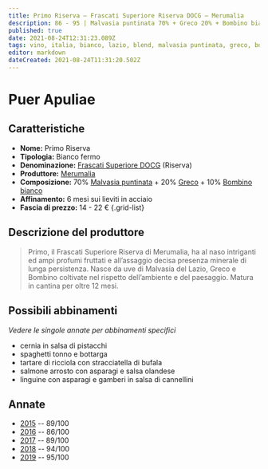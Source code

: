 ```yaml
---
title: Primo Riserva – Frascati Superiore Riserva DOCG – Merumalia
description: 86 - 95 | Malvasia puntinata 70% + Greco 20% + Bombino bianco 10%| Lazio (IT)
published: true
date: 2021-08-24T12:31:23.089Z
tags: vino, italia, bianco, lazio, blend, malvasia puntinata, greco, bombino bianco, cernia in salsa di pistacchi, spaghetti tonno e bottarga, tartare di ricciola con stracciatella di bufala, salmone arrosto con asparagi e salsa olandese, linguine con asparagi e gamberi in salsa di cannellini
editor: markdown
dateCreated: 2021-08-24T11:31:20.502Z
---
```


# Puer Apuliae

## Caratteristiche
- **Nome:** Primo Riserva
- **Tipologia:** Bianco fermo
- **Denominazione:** [Frascati Superiore DOCG](/denominazioni/Italia/Lazio/DOCG/Frascati-Superiore) (Riserva)
- **Produttore:** [Merumalia](/produttori/Italia/Lazio/Merumalia) 
- **Composizione:** 70% [Malvasia puntinata](/vitigni/bacca-bianca/malvasia-puntinata) + 20% [Greco](/vitigni/bacca-bianca/greco) + 10% [Bombino bianco](/vitigni/bacca-bianca/bombino-bianco)
- **Affinamento:** 6 mesi sui lieviti in acciaio
- **Fascia di prezzo:** 14 - 22 €
{.grid-list}

## Descrizione del produttore

> Primo, il Frascati Superiore Riserva di Merumalia, ha al naso intriganti ed ampi profumi fruttati e all’assaggio decisa presenza minerale di lunga persistenza. Nasce da uve di Malvasia del Lazio, Greco e Bombino coltivate nel rispetto dell’ambiente e del paesaggio. Matura in cantina per oltre 12 mesi.

## Possibili abbinamenti
*Vedere le singole annate per abbinamenti specifici*

- cernia in salsa di pistacchi
- spaghetti tonno e bottarga
- tartare di ricciola con stracciatella di bufala
- salmone arrosto con asparagi e salsa olandese 
- linguine con asparagi e gamberi in salsa di cannellini

## Annate
- [2015](/vini/Italia/Lazio/Merumalia/Primo-riserva/2015) -- 89/100
- [2016](/vini/Italia/Lazio/Merumalia/Primo-riserva/2016) -- 86/100
- [2017](/vini/Italia/Lazio/Merumalia/Primo-riserva/2017) -- 89/100
- [2018](/vini/Italia/Lazio/Merumalia/Primo-riserva/2018) -- 94/100
- [2019](/vini/Italia/Lazio/Merumalia/Primo-riserva/2019) -- 95/100

